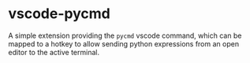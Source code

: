 # vscode-pycmd

A simple extension providing the `pycmd` vscode command, which can be mapped to a hotkey to allow sending python expressions from an open editor to the active terminal.

